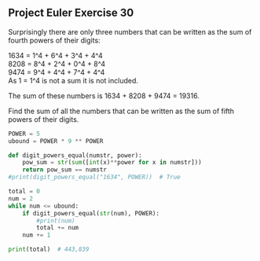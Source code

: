 ## Project Euler Exercise 30

Surprisingly there are only three numbers that can be written as the sum of fourth powers of their digits: <br/>

1634 = 1^4 + 6^4 + 3^4 + 4^4 <br/>
8208 = 8^4 + 2^4 + 0^4 + 8^4 <br/>
9474 = 9^4 + 4^4 + 7^4 + 4^4 <br/>
As 1 = 1^4 is not a sum it is not included. <br/>

The sum of these numbers is 1634 + 8208 + 9474 = 19316.

Find the sum of all the numbers that can be written as the sum of fifth powers of their digits.

```python
POWER = 5
ubound = POWER * 9 ** POWER

def digit_powers_equal(numstr, power):
    pow_sum = str(sum([int(x)**power for x in numstr]))
    return pow_sum == numstr
#print(digit_powers_equal("1634", POWER))  # True

total = 0
num = 2
while num <= ubound:
    if digit_powers_equal(str(num), POWER):
        #print(num)
        total += num
    num += 1

print(total)  # 443,839
```
